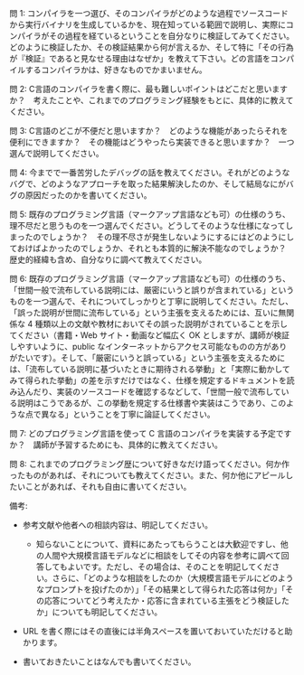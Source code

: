 問 1: コンパイラを一つ選び、そのコンパイラがどのような過程でソースコードから実行バイナリを生成しているかを、現在知っている範囲で説明し、実際にコンパイラがその過程を経ているということを自分なりに検証してみてください。どのように検証したか、その検証結果から何が言えるか、そして特に「その行為が『検証』であると見なせる理由はなぜか」を教えて下さい。どの言語をコンパイルするコンパイラかは、好きなものでかまいません。

問 2: C言語のコンパイラを書く際に、最も難しいポイントはどこだと思いますか？　考えたことや、これまでのプログラミング経験をもとに、具体的に教えてください。

問 3: C言語のどこが不便だと思いますか？　どのような機能があったらそれを便利にできますか？　その機能はどうやったら実装できると思いますか？　一つ選んで説明してください。

問 4: 今までで一番苦労したデバッグの話を教えてください。それがどのようなバグで、どのようなアプローチを取った結果解決したのか、そして結局なにがバグの原因だったのかを書いてください。

問 5: 既存のプログラミング言語（マークアップ言語なども可）の仕様のうち、理不尽だと思うものを一つ選んでください。どうしてそのような仕様になってしまったのでしょうか？　その理不尽さが発生しないようにするにはどのようにしておけばよかったのでしょうか、それとも本質的に解決不能なのでしょうか？　歴史的経緯も含め、自分なりに調べて教えてください。

問 6: 既存のプログラミング言語（マークアップ言語なども可）の仕様のうち、「世間一般で流布している説明には、厳密にいうと誤りが含まれている」というものを一つ選んで、それについてしっかりと丁寧に説明してください。ただし、「誤った説明が世間に流布している」という主張を支えるためには、互いに無関係な 4 種類以上の文献や教材においてその誤った説明がされていることを示してください（書籍・Web サイト・動画など幅広く OK としますが、講師が検証しやすいように、public なインターネットからアクセス可能なものの方がありがたいです）。そして、「厳密にいうと誤っている」という主張を支えるためには、「流布している説明に基づいたときに期待される挙動」と「実際に動かしてみて得られた挙動」の差を示すだけではなく、仕様を規定するドキュメントを読み込んだり、実装のソースコードを確認するなどして、「世間一般で流布している説明はこうであるが、この挙動を規定する仕様書や実装はこうであり、このような点で異なる」ということを丁寧に論証してください。

問 7: どのプログラミング言語を使って C 言語のコンパイラを実装する予定ですか？　講師が予習するためにも、具体的に教えてください。

問 8: これまでのプログラミング歴について好きなだけ語ってください。何か作ったものがあれば、それについても教えてください。また、何か他にアピールしたいことがあれば、それも自由に書いてください。


備考:

- 参考文献や他者への相談内容は、明記してください。
  - 知らないことについて、資料にあたってもらうことは大歓迎ですし、他の人間や大規模言語モデルなどに相談をしてその内容を参考に調べて回答してもよいです。ただし、その場合は、そのことを明記してください。さらに、「どのような相談をしたのか（大規模言語モデルにどのようなプロンプトを投げたのか）」「その結果として得られた応答は何か」「その応答についてどう考えたか・応答に含まれている主張をどう検証したか」についても明記してください。

- URL を書く際にはその直後には半角スペースを置いておいていただけると助かります。

- 書いておきたいことはなんでも書いてください。